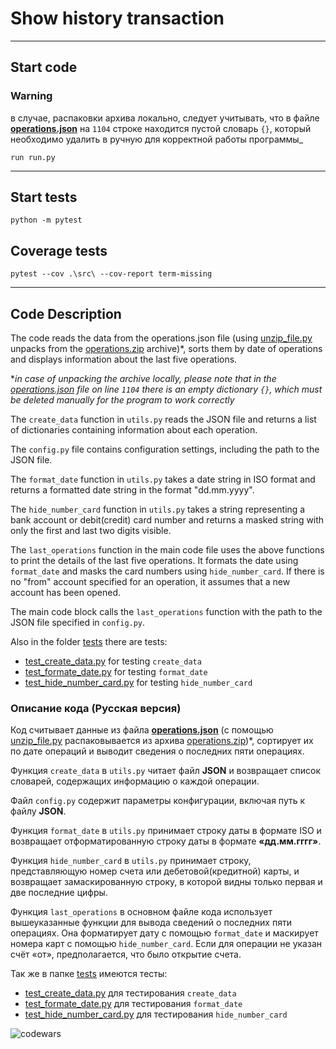 ﻿# Show history transaction

---

## Start code
### Warning

в случае, распаковки архива локально, следует учитывать, что в файле **[operations.json](operations.json)** на `1104` строке
находится пустой словарь `{}`, который необходимо удалить в ручную для корректной работы программы_


`run run.py`

---
## Start tests
`python -m pytest`

## Coverage tests

`pytest --cov .\src\ --cov-report term-missing`

---
## Code Description
The code reads the data from the operations.json file 
(using [unzip_file.py](unzip_file/unzip_file.py) unpacks from the
[operations.zip](operations.zip) archive)*, sorts them by date of
operations and displays information about the last five operations.

*_in case of unpacking the archive locally, please note that in 
the [operations.json](operations.json) file on line `1104` there 
is an empty dictionary `{}`, which must be deleted manually for 
the program to work correctly_

The `create_data` function in `utils.py` reads the JSON file and 
returns a list of dictionaries containing information about each operation. 

The `config.py` file contains configuration settings, including 
the path to the JSON file. 

The `format_date` function in `utils.py` takes a date string in 
ISO format and returns a formatted date string in the format "dd.mm.yyyy".

The `hide_number_card` function in `utils.py` takes a string 
representing a bank account or debit(credit) card number and returns a masked string with only the first and last two digits visible. 

The `last_operations` function in the main code file uses the 
above functions to print the details of the last five operations. It formats the date using `format_date` and masks the 
card numbers using `hide_number_card`. If there is no "from" account specified for an operation, it assumes that a new 
account has been opened. 

The main code block calls the `last_operations` function with the path to the JSON file specified in `config.py`.

Also in the folder [tests](tests) there are tests:

- [test_create_data.py](tests%2Ftest_create_data.py) for testing `create_data`
- [test_formate_date.py](tests%2Ftest_formate_date.py) for testing `format_date`
- [test_hide_number_card.py](tests%2Ftest_hide_number_card.py) for testing `hide_number_card`


### Описание кода (Русская версия)
Код считывает данные из файла **[operations.json](operations.json)** (с помощью [unzip_file.py](unzip_file/unzip_file.py) распаковывается из архива [operations.zip](operations.zip))*, сортирует их по дате операций и выводит сведения о последних 
пяти операциях.

Функция `create_data` в `utils.py` читает файл **JSON** и возвращает список словарей, 
содержащих информацию о каждой операции.

Файл `config.py` содержит параметры конфигурации, включая путь к файлу **JSON**.

Функция `format_date` в `utils.py` принимает строку даты в формате ISO и возвращает отформатированную строку даты 
в формате **«дд.мм.гггг»**.

Функция `hide_number_card` в `utils.py` принимает строку, представляющую номер счета или дебетовой(кредитной) карты,
и возвращает замаскированную строку, в которой видны только первая и две последние цифры.

Функция `last_operations` в основном файле кода использует вышеуказанные функции для вывода сведений о последних пяти операциях.
Она форматирует дату с помощью `format_date` и маскирует номера карт с помощью `hide_number_card`. Если для операции не указан счёт «от», 
предполагается, что было открытие счета.

Так же в папке [tests](tests) имеются тесты:
- [test_create_data.py](tests%2Ftest_create_data.py) для тестирования `create_data`
- [test_formate_date.py](tests%2Ftest_formate_date.py) для тестирования `format_date`
- [test_hide_number_card.py](tests%2Ftest_hide_number_card.py) для тестирования `hide_number_card`

![codewars](https://www.codewars.com/users/Ko4ak/badges/micro)

